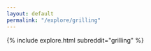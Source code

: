 ```yaml
---
layout: default
permalink: "/explore/grilling"
---
```


{% include explore.html subreddit="grilling" %}

